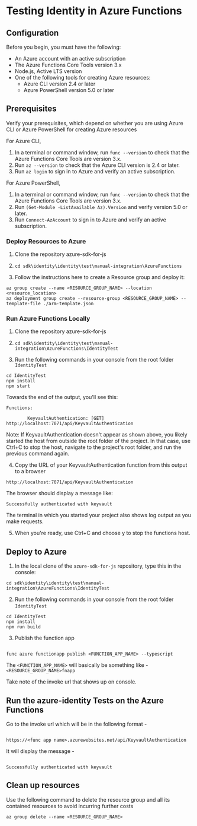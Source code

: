 # Testing Identity in Azure Functions

## Configuration

Before you begin, you must have the following:

- An Azure account with an active subscription
- The Azure Functions Core Tools version 3.x
- Node.js, Active LTS version
- One of the following tools for creating Azure resources:
  - Azure CLI version 2.4 or later
  - Azure PowerShell version 5.0 or later

## Prerequisites

Verify your prerequisites, which depend on whether you are using Azure CLI or Azure PowerShell for creating Azure resources

For Azure CLI,

1. In a terminal or command window, run `func --version` to check that the Azure Functions Core Tools are version 3.x.
2. Run `az --version` to check that the Azure CLI version is 2.4 or later.
3. Run `az login` to sign in to Azure and verify an active subscription.

For Azure PowerShell,

1. In a terminal or command window, run `func --version` to check that the Azure Functions Core Tools are version 3.x.
2. Run `(Get-Module -ListAvailable Az).Version` and verify version 5.0 or later.
3. Run `Connect-AzAccount` to sign in to Azure and verify an active subscription.

### Deploy Resources to Azure

1. Clone the repository azure-sdk-for-js

2. `cd sdk\identity\identity\test\manual-integration\AzureFunctions`

3. Follow the instructions here to create a Resource group and deploy it:

```
az group create --name <RESOURCE_GROUP_NAME> --location <resource_location>
az deployment group create --resource-group <RESOURCE_GROUP_NAME> --template-file ./arm-template.json
```

### Run Azure Functions Locally

1. Clone the repository azure-sdk-for-js

2. `cd sdk\identity\identity\test\manual-integration\AzureFunctions\IdentityTest`

3. Run the following commands in your console from the root folder `IdentityTest`

```
cd IdentityTest
npm install
npm start
```

Towards the end of the output, you'll see this:

```
Functions:

        KeyvaultAuthentication: [GET] http://localhost:7071/api/KeyvaultAuthentication
```

Note:
If KeyvaultAuthentication doesn't appear as shown above, you likely started the host from outside the root folder of the project. In that case, use Ctrl+C to stop the host, navigate to the project's root folder, and run the previous command again.

4. Copy the URL of your KeyvaultAuthentication function from this output to a browser

```
http://localhost:7071/api/KeyvaultAuthentication
```

The browser should display a message like:

```
Successfully authenticated with keyvault
```

The terminal in which you started your project also shows log output as you make requests.

5. When you're ready, use Ctrl+C and choose y to stop the functions host.

## Deploy to Azure

1. In the local clone of the `azure-sdk-for-js` repository, type this in the console:

```
cd sdk\identity\identity\test\manual-integration\AzureFunctions\IdentityTest
```

2. Run the following commands in your console from the root folder `IdentityTest`

```
cd IdentityTest
npm install
npm run build

```

3. Publish the function app

```

func azure functionapp publish <FUNCTION_APP_NAME> --typescript

```

The `<FUNCTION_APP_NAME>` will basically be something like - `<RESOURCE_GROUP_NAME>fnapp`

Take note of the invoke url that shows up on console.

## Run the azure-identity Tests on the Azure Functions

Go to the invoke url which will be in the following format -

```

https://<func app name>.azurewebsites.net/api/KeyvaultAuthentication

```

It will display the message -

```

Successfully authenticated with keyvault

```

## Clean up resources

Use the following command to delete the resource group and all its contained resources to avoid incurring further costs

`az group delete --name <RESOURCE_GROUP_NAME>`
